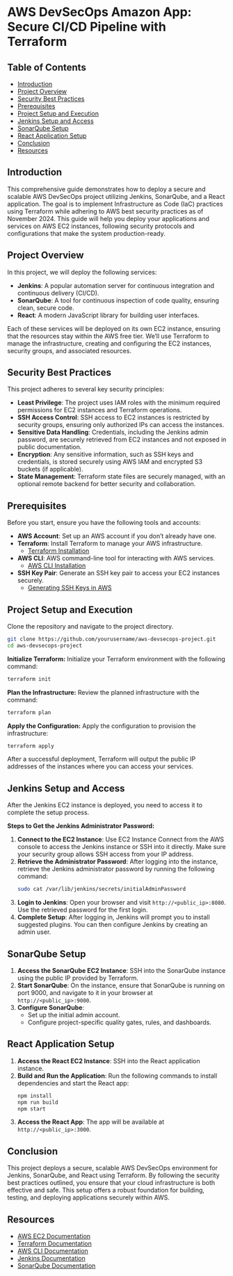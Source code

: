 # AWS DevSecOps Amazon App: Secure CI/CD Pipeline with Terraform

## Table of Contents
- [Introduction](#introduction)
- [Project Overview](#project-overview)
- [Security Best Practices](#security-best-practices)
- [Prerequisites](#prerequisites)
- [Project Setup and Execution](#project-setup-and-execution)
- [Jenkins Setup and Access](#jenkins-setup-and-access)
- [SonarQube Setup](#sonarqube-setup)
- [React Application Setup](#react-application-setup)
- [Conclusion](#conclusion)
- [Resources](#resources)

## Introduction
This comprehensive guide demonstrates how to deploy a secure and scalable AWS DevSecOps project utilizing Jenkins, SonarQube, and a React application. The goal is to implement Infrastructure as Code (IaC) practices using Terraform while adhering to AWS best security practices as of November 2024. This guide will help you deploy your applications and services on AWS EC2 instances, following security protocols and configurations that make the system production-ready.

## Project Overview
In this project, we will deploy the following services:
- **Jenkins**: A popular automation server for continuous integration and continuous delivery (CI/CD).
- **SonarQube**: A tool for continuous inspection of code quality, ensuring clean, secure code.
- **React**: A modern JavaScript library for building user interfaces.

Each of these services will be deployed on its own EC2 instance, ensuring that the resources stay within the AWS free tier. We’ll use Terraform to manage the infrastructure, creating and configuring the EC2 instances, security groups, and associated resources.

## Security Best Practices
This project adheres to several key security principles:
- **Least Privilege**: The project uses IAM roles with the minimum required permissions for EC2 instances and Terraform operations.
- **SSH Access Control**: SSH access to EC2 instances is restricted by security groups, ensuring only authorized IPs can access the instances.
- **Sensitive Data Handling**: Credentials, including the Jenkins admin password, are securely retrieved from EC2 instances and not exposed in public documentation.
- **Encryption**: Any sensitive information, such as SSH keys and credentials, is stored securely using AWS IAM and encrypted S3 buckets (if applicable).
- **State Management**: Terraform state files are securely managed, with an optional remote backend for better security and collaboration.

## Prerequisites
Before you start, ensure you have the following tools and accounts:
- **AWS Account**: Set up an AWS account if you don’t already have one.
- **Terraform**: Install Terraform to manage your AWS infrastructure.
  - [Terraform Installation](https://learn.hashicorp.com/terraform/getting-started/install.html)
- **AWS CLI**: AWS command-line tool for interacting with AWS services.
  - [AWS CLI Installation](https://docs.aws.amazon.com/cli/latest/userguide/install-cliv2.html)
- **SSH Key Pair**: Generate an SSH key pair to access your EC2 instances securely.
  - [Generating SSH Keys in AWS](https://docs.aws.amazon.com/AWSEC2/latest/UserGuide/ec2-key-pairs.html)

## Project Setup and Execution
Clone the repository and navigate to the project directory.
```sh
git clone https://github.com/yourusername/aws-devsecops-project.git
cd aws-devsecops-project
```
**Initialize Terraform:**
Initialize your Terraform environment with the following command:
```sh
terraform init
```
**Plan the Infrastructure:**
Review the planned infrastructure with the command:
```sh
terraform plan
```
**Apply the Configuration:**
Apply the configuration to provision the infrastructure:
```sh
terraform apply
```
After a successful deployment, Terraform will output the public IP addresses of the instances where you can access your services.

## Jenkins Setup and Access
After the Jenkins EC2 instance is deployed, you need to access it to complete the setup process.

**Steps to Get the Jenkins Administrator Password:**
1. **Connect to the EC2 Instance**: Use EC2 Instance Connect from the AWS console to access the Jenkins instance or SSH into it directly. Make sure your security group allows SSH access from your IP address.
2. **Retrieve the Administrator Password**: After logging into the instance, retrieve the Jenkins administrator password by running the following command:
   ```sh
   sudo cat /var/lib/jenkins/secrets/initialAdminPassword
   ```
3. **Login to Jenkins**:
   Open your browser and visit `http://<public_ip>:8080`.
   Use the retrieved password for the first login.
4. **Complete Setup**:
   After logging in, Jenkins will prompt you to install suggested plugins.
   You can then configure Jenkins by creating an admin user.

## SonarQube Setup
1. **Access the SonarQube EC2 Instance**: SSH into the SonarQube instance using the public IP provided by Terraform.
2. **Start SonarQube**: On the instance, ensure that SonarQube is running on port 9000, and navigate to it in your browser at `http://<public_ip>:9000`.
3. **Configure SonarQube**:
   - Set up the initial admin account.
   - Configure project-specific quality gates, rules, and dashboards.

## React Application Setup
1. **Access the React EC2 Instance**: SSH into the React application instance.
2. **Build and Run the Application**: Run the following commands to install dependencies and start the React app:
   ```sh
   npm install
   npm run build
   npm start
   ```
3. **Access the React App**: The app will be available at `http://<public_ip>:3000`.

## Conclusion
This project deploys a secure, scalable AWS DevSecOps environment for Jenkins, SonarQube, and React using Terraform. By following the security best practices outlined, you ensure that your cloud infrastructure is both effective and safe. This setup offers a robust foundation for building, testing, and deploying applications securely within AWS.

## Resources
- [AWS EC2 Documentation](https://docs.aws.amazon.com/ec2/index.html)
- [Terraform Documentation](https://www.terraform.io/docs/index.html)
- [AWS CLI Documentation](https://docs.aws.amazon.com/cli/index.html)
- [Jenkins Documentation](https://www.jenkins.io/doc/)
- [SonarQube Documentation](https://docs.sonarqube.org/)
